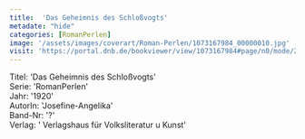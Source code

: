 ```yaml
---
title:  'Das Geheimnis des Schloßvogts'
metadate: "hide"
categories: [RomanPerlen]
image: '/assets/images/coverart/Roman-Perlen/1073167984_00000010.jpg'
visit: 'https://portal.dnb.de/bookviewer/view/1073167984#page/n0/mode/2up'
---
```

Titel: 'Das Geheimnis des Schloßvogts' <br>
Serie: 'RomanPerlen' <br>
Jahr: '1920' <br>
AutorIn: 'Josefine-Angelika' <br>
Band-Nr: '?' <br>
Verlag: ' Verlagshaus für Volksliteratur u Kunst'